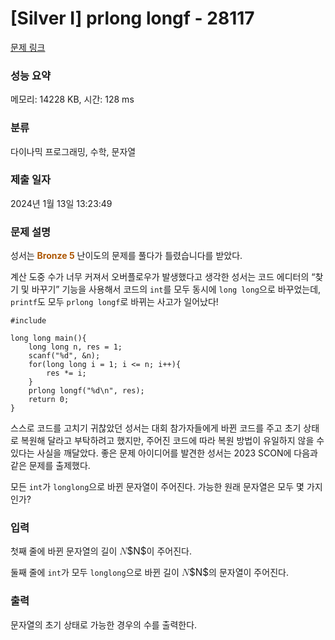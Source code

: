 # [Silver I] prlong longf - 28117 

[문제 링크](https://www.acmicpc.net/problem/28117) 

### 성능 요약

메모리: 14228 KB, 시간: 128 ms

### 분류

다이나믹 프로그래밍, 수학, 문자열

### 제출 일자

2024년 1월 13일 13:23:49

### 문제 설명

<p>성서는 <strong><span style="color: rgb(173, 86, 0); --darkreader-inline-color: #ffa853;" data-darkreader-inline-color="">Bronze 5</span></strong> 난이도의 문제를 풀다가 <span class="result-text result-wa " data-color="wa">틀렸습니다</span>를 받았다.</p>

<p>계산 도중 수가 너무 커져서 오버플로우가 발생했다고 생각한 성서는 코드 에디터의 “찾기 및 바꾸기” 기능을 사용해서 코드의 <code>int</code>를 모두 동시에 <code>long long</code>으로 바꾸었는데, <code>printf</code>도 모두 <code>prlong longf</code>로 바뀌는 사고가 일어났다!</p>

<pre><code>#include <stdio.h>

long long main(){
    long long n, res = 1;
    scanf("%d", &n);
    for(long long i = 1; i <= n; i++){
        res *= i;
    }
    prlong longf("%d\n", res);
    return 0;
}</code></pre>

<p>스스로 코드를 고치기 귀찮았던 성서는 대회 참가자들에게 바뀐 코드를 주고 초기 상태로 복원해 달라고 부탁하려고 했지만, 주어진 코드에 따라 복원 방법이 유일하지 않을 수 있다는 사실을 깨달았다. 좋은 문제 아이디어를 발견한 성서는 2023 SCON에 다음과 같은 문제를 출제했다.</p>

<p>모든 <code>int</code>가 <code>longlong</code>으로 바뀐 문자열이 주어진다. 가능한 원래 문자열은 모두 몇 가지인가?</p>

### 입력 

 <p>첫째 줄에 바뀐 문자열의 길이 <mjx-container class="MathJax" jax="CHTML" style="font-size: 109%; position: relative;"><mjx-math class="MJX-TEX" aria-hidden="true"><mjx-mi class="mjx-i"><mjx-c class="mjx-c1D441 TEX-I"></mjx-c></mjx-mi></mjx-math><mjx-assistive-mml unselectable="on" display="inline"><math xmlns="http://www.w3.org/1998/Math/MathML"><mi>N</mi></math></mjx-assistive-mml><span aria-hidden="true" class="no-mathjax mjx-copytext">$N$</span></mjx-container>이 주어진다.</p>

<p>둘째 줄에 <code>int</code>가 모두 <code>longlong</code>으로 바뀐 길이 <mjx-container class="MathJax" jax="CHTML" style="font-size: 109%; position: relative;"><mjx-math class="MJX-TEX" aria-hidden="true"><mjx-mi class="mjx-i"><mjx-c class="mjx-c1D441 TEX-I"></mjx-c></mjx-mi></mjx-math><mjx-assistive-mml unselectable="on" display="inline"><math xmlns="http://www.w3.org/1998/Math/MathML"><mi>N</mi></math></mjx-assistive-mml><span aria-hidden="true" class="no-mathjax mjx-copytext">$N$</span></mjx-container>의 문자열이 주어진다.</p>

### 출력 

 <p>문자열의 초기 상태로 가능한 경우의 수를 출력한다.</p>

